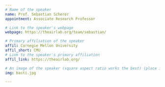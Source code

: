 ```yaml
---
# Name of the speaker
name: Prof. Sebastian Scherer
appointment: Associate Research Professor

# Link to the speaker's webpage
webpage: https://theairlab.org/team/sebastian/

# Primary affiliation of the speaker
affil: Carnegie Mellon University
affil_short: CMU
# Link to the speaker's primary affiliation
affil_link: https://theairlab.org/

# An image of the speaker (square aspect ratio works the best) (place in the `assets/img/speakers` directory)
img: basti.jpg

---
```


<!-- Whatever you write below will show up as the speaker's bio -->

